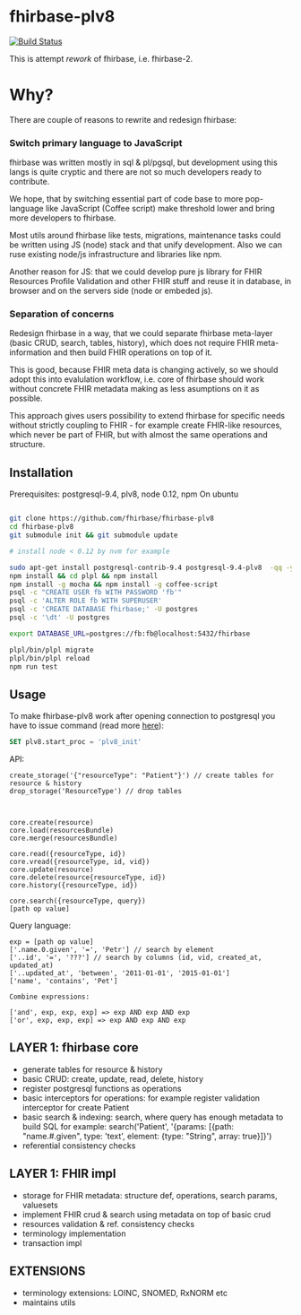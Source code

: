 # fhirbase-plv8

[![Build Status](https://travis-ci.org/fhirbase/fhirbase-plv8.svg)](https://travis-ci.org/fhirbase/fhirbase-plv8)

This is attempt *rework* of fhirbase, i.e. fhirbase-2.


# Why?

There are couple of reasons to rewrite and redesign fhirbase:

### Switch primary language to JavaScript

fhirbase was written mostly in sql & pl/pgsql, but development using
this langs is quite cryptic and there are not so much developers ready to contribute.

We hope, that by switching essential part of code base to more pop-language like JavaScript (Coffee script)
make threshold lower and bring more developers to fhirbase.

Most utils around fhirbase like tests, migrations, maintenance tasks could be written using JS (node) stack
and that unify development. Also we can ruse existing node/js infrastructure and libraries like npm.

Another reason for JS: that we could develop pure js library for FHIR Resources Profile Validation and other FHIR stuff and reuse
it in database, in browser and on the servers side (node or embeded js).

### Separation of concerns

Redesign fhirbase in a way, that we could separate
fhirbase meta-layer (basic CRUD, search, tables, history),
which does not require FHIR meta-information and then build FHIR operations
on top of it.

This is good, because  FHIR meta data is changing actively, so we should
adopt this into evalulation workflow, i.e. core of fhirbase should work without concrete FHIR
metadata making as less asumptions on it as possible.

This approach gives users possibility to extend fhirbase for specific needs without
strictly coupling to FHIR - for example create FHIR-like resources, which never be part of FHIR,
but with almost the same operations and structure.


## Installation

Prerequisites: postgresql-9.4, plv8, node 0.12, npm
On ubuntu

```sh

git clone https://github.com/fhirbase/fhirbase-plv8
cd fhirbase-plv8
git submodule init && git submodule update

# install node < 0.12 by nvm for example

sudo apt-get install postgresql-contrib-9.4 postgresql-9.4-plv8  -qq -y
npm install && cd plpl && npm install
npm install -g mocha && npm install -g coffee-script
psql -c "CREATE USER fb WITH PASSWORD 'fb'"
psql -c 'ALTER ROLE fb WITH SUPERUSER'
psql -c 'CREATE DATABASE fhirbase;' -U postgres
psql -c '\dt' -U postgres

export DATABASE_URL=postgres://fb:fb@localhost:5432/fhirbase

plpl/bin/plpl migrate
plpl/bin/plpl reload
npm run test
```

## Usage

To make fhirbase-plv8 work after opening connection to postgresql
you have to issue command (read more [here](http://pgxn.org/dist/plv8/doc/plv8.html#Start-up.procedure)):

```sql
SET plv8.start_proc = 'plv8_init'
```

API:

```
create_storage('{"resourceType": "Patient"}') // create tables for resource & history
drop_storage('ResourceType') // drop tables



core.create(resource)
core.load(resourcesBundle)
core.merge(resourcesBundle)

core.read({resourceType, id})
core.vread({resourceType, id, vid})
core.update(resource)
core.delete(resource{resourceType, id})
core.history({resourceType, id})

core.search({resourceType, query})
[path op value]

```

Query language:
```
exp = [path op value]
['.name.0.given', '=', 'Petr'] // search by element
['..id', '=', '???'] // search by columns (id, vid, created_at, updated_at)
['..updated_at', 'between', '2011-01-01', '2015-01-01']
['name', 'contains', 'Pet']

Combine expressions:

['and', exp, exp, exp] => exp AND exp AND exp
['or', exp, exp, exp] => exp AND exp AND exp
```

LAYER 1: fhirbase core
-----------------------------------------

* generate tables for resource & history
* basic CRUD:  create, update, read, delete, history
* register postgresql functions as operations
* basic interceptors for operations: for example register validation interceptor for create Patient
* basic search & indexing: search, where query has enough metadata to build SQL
  for example: search('Patient', '{params: [{path: "name.#.given", type: 'text', element: {type: "String", array: true}]}')
* referential consistency checks

LAYER 1: FHIR impl
-----------------------------------------

* storage for FHIR metadata:  structure def, operations, search params, valuesets
* implement FHIR crud & search using metadata on top of basic crud
* resources validation & ref. consistency checks
* terminology implementation
* transaction impl


EXTENSIONS
-----------------------------------------

* terminology extensions: LOINC, SNOMED, RxNORM etc
* maintains utils
